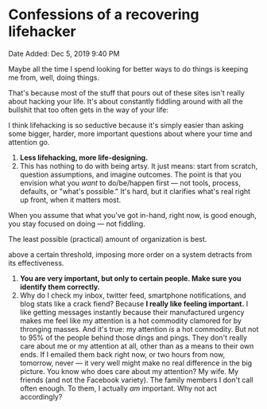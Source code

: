 # Confessions of a recovering lifehacker

Date Added: Dec 5, 2019 9:40 PM

Maybe all the time I spend looking for better ways to do things is keeping me from, well, doing things.

That's because most of the stuff that pours out of these sites isn't really about hacking your life. It's about constantly fiddling around with all the bullshit that too often gets in the way of your life:

I think lifehacking is so seductive because it's simply easier than asking some bigger, harder, more important questions about where your time and attention go.

1. **Less lifehacking, more life-designing.**
2. This has nothing to do with being artsy. It just means: start from scratch, question assumptions, and imagine outcomes. The point is that you envision what you *want* to do/be/happen first — not tools, process, defaults, or "what's possible." It's hard, but it clarifies what's real right up front, when it matters most.

When you assume that what you've got in-hand, right now, is good enough, you stay focused on doing — not fiddling.

The least possible (practical) amount of organization is best.

above a certain threshold, imposing more order on a system detracts from its effectiveness.

1. **You are very important, but only to certain people. Make sure you identify them correctly.**
2. Why do I check my inbox, twitter feed, smartphone notifications, and blog stats like a crack fiend? Because **I really like feeling important.** I like getting messages instantly because their manufactured urgency makes me feel like my attention is a hot commodity clamored for by thronging masses. And it's true: my attention *is* a hot commodity. But not to 95% of the people behind those dings and pings. They don't really care about me or my attention at all, other than as a means to their own ends. If I emailed them back right now, or two hours from now, tomorrow, never — it very well might make no real difference in the big picture. You know who does care about my attention? My wife. My friends (and not the Facebook variety). The family members I don't call often enough. To them, I actually *am* important. Why not act accordingly?